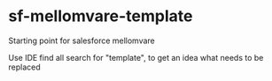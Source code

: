 # sf-mellomvare-template
Starting point for salesforce mellomvare

Use IDE find all search for "template", to get an idea what needs to be replaced
